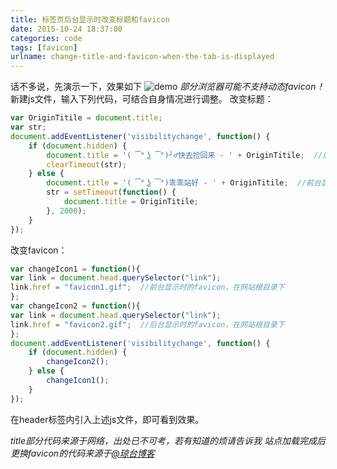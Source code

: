 ```yaml
---
title: 标签页后台显示时改变标题和favicon
date: 2015-10-24 18:37:00
categories: code
tags: [favicon]
urlname: change-title-and-favicon-when-the-tab-is-displayed
---
```

话不多说，先演示一下，效果如下
![demo][1]
*部分浏览器可能不支持动态favicon！*
新建js文件，输入下列代码，可结合自身情况进行调整。
改变标题：
```javascript
var OriginTitile = document.title;
var str;
document.addEventListener('visibilitychange', function() {
	if (document.hidden) {
		document.title = '( ͡° ͜ʖ ͡°)╯♂快去捡回来 - ' + OriginTitile;  //后台显示时的标题
		clearTimeout(str);
	} else {
		document.title = '( ͡° ͜ʖ ͡°)乖乖站好 - ' + OriginTitile;  //前台显示时的标题
		str = setTimeout(function() {
			document.title = OriginTitile;
		}, 2000);
	}
});
```

改变favicon：
```javascript
var changeIcon1 = function(){    
var link = document.head.querySelector("link");
link.href = "favicon1.gif";  //前台显示时的favicon，在网站根目录下
};
var changeIcon2 = function(){    
var link = document.head.querySelector("link");
link.href = "favicon2.gif";  //后台显示时的favicon，在网站根目录下
};
document.addEventListener('visibilitychange', function() {
	if (document.hidden) {
		changeIcon2();
	} else {
		changeIcon1();
	}
});
```

在header标签内引入上述js文件，即可看到效果。

*title部分代码来源于网络，出处已不可考，若有知道的烦请告诉我*
*站点加载完成后更换favicon的代码来源于[@琼台博客][2]*


  [1]: http://7xoffh.com1.z0.glb.clouddn.com/2015/10/2238202951.gif
  [2]: http://www.qttc.net/201308370.html